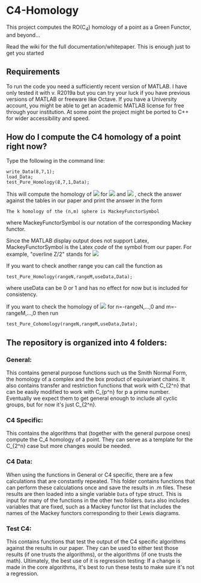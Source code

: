 # C4-Homology
This project computes the  RO(C<sub>4</sub>) homology of a point as a Green Functor, and beyond...
 
Read the wiki for the full documentation/whitepaper. This is enough just to get you started

## Requirements
To run the code you need a sufficiently recent version of MATLAB.
 I have only tested it with v. R2019a but you can try your luck if you have previous versions of MATLAB or freeware like Octave. 
 If you have a University account, you might be able to get an academic MATLAB license for free through your institution.
 At some point the project might be ported to C++ for wider accessibility and speed.

## How do I compute the C4 homology of a point right now?
Type the following in the command line:

```
write_Data(8,7,1);
load_Data;
test_Pure_Homology(8,7,1,Data);
```

This will compute the homology of 
<img src="http://latex.codecogs.com/svg.latex?S^{n\sigma+m\lambda}" border="0"/> 
for 
<img src="http://latex.codecogs.com/svg.latex?n=0,...,8" border="0"/> 
and 
<img src="http://latex.codecogs.com/svg.latex?m=0,...,7" border="0"/>
, check the answer against the tables in our paper and print the answer in the form 
```
The k homology of the (n,m) sphere is MackeyFunctorSymbol
```
where MackeyFunctorSymbol is our notation of the corresponding Mackey functor.

Since the MATLAB display output does not support Latex, MackeyFunctorSymbol is the Latex *code* of the symbol from our paper. For example, "overline Z/2" stands for <img src="http://latex.codecogs.com/svg.latex?\overline{\langle \mathbb{Z}/2\rangle }" border="0"/>

If you want to check another range you can call the function as
```
test_Pure_Homology(rangeN,rangeM,useData,Data);
```
where useData can be 0 or 1 and has no effect for now but is included for consistency.

If you want to check the homology of <img src="http://latex.codecogs.com/svg.latex?S^{-n\sigma-m\lambda}" border="0"/> for n=-rangeN,...,0 and m=-rangeM,...,0 then run
```
test_Pure_Cohomology(rangeN,rangeM,useData,Data);
```

## The repository is organized into 4 folders:

### General: 
This contains general purpose functions such us the Smith Normal Form, the homology of a complex and the box product of equivariant chains. It also contains transfer and restriction functions that work with C_{2^n} that can be easily modified to work with  C_{p^n} for p a prime number. Eventually we expect them to get general enough to include all cyclic groups, but for now it's just C_{2^n}.

### C4 Specific: 
This contains the algorithms that (together with the general purpose ones) compute the C_4 homology of a point. They can serve as a template for the C_{2^n} case but more changes would be needed.

### C4 Data: 
When using the functions in General or C4 specific, there are a few calculations that are constantly repeated. This folder contains functions that can perform these calculations once and save the results in .m files. These results are then loaded into a single variable ```Data``` of type struct. This is input for many of the functions in the other two folders. ```Data``` also includes variables that are fixed, such as a Mackey functor list that includes the names of the Mackey functors corresponding to their Lewis diagrams. 

### Test C4:
This contains functions that test the output of the C4 specific algorithms against the results in our paper. They can be used to either test those results (if one trusts the algorithms), or the algorithms (if one trusts the math). Ultimately, the best use of it is regression testing: If a change is made in the core algorithms, it's best to run these tests to make sure it's not a regression. 
